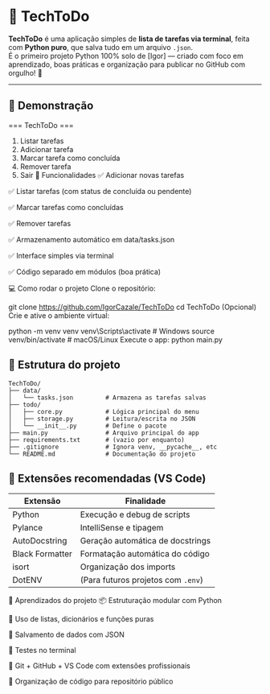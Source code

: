 # 📝 TechToDo

**TechToDo** é uma aplicação simples de **lista de tarefas via terminal**, feita com **Python puro**, que salva tudo em um arquivo `.json`.  
É o primeiro projeto Python 100% solo de [Igor] — criado com foco em aprendizado, boas práticas e organização para publicar no GitHub com orgulho! 🚀

---

## 📸 Demonstração


=== TechToDo ===
1. Listar tarefas
2. Adicionar tarefa
3. Marcar tarefa como concluída
4. Remover tarefa
0. Sair
🧠 Funcionalidades
✅ Adicionar novas tarefas

✅ Listar tarefas (com status de concluída ou pendente)

✅ Marcar tarefas como concluídas

✅ Remover tarefas

✅ Armazenamento automático em data/tasks.json

✅ Interface simples via terminal

✅ Código separado em módulos (boa prática)

💻 Como rodar o projeto
Clone o repositório:




git clone https://github.com/IgorCazale/TechToDo
cd TechToDo
(Opcional) Crie e ative o ambiente virtual:




python -m venv venv
venv\Scripts\activate         # Windows
source venv/bin/activate      # macOS/Linux
Execute o app: python main.py


## 📂 Estrutura do projeto

```text
TechToDo/
├── data/
│   └── tasks.json         # Armazena as tarefas salvas
├── todo/
│   ├── core.py            # Lógica principal do menu
│   ├── storage.py         # Leitura/escrita no JSON
│   └── __init__.py        # Define o pacote
├── main.py                # Arquivo principal do app
├── requirements.txt       # (vazio por enquanto)
├── .gitignore             # Ignora venv, __pycache__, etc
└── README.md              # Documentação do projeto
```


## 🔧 Extensões recomendadas (VS Code)

| Extensão         | Finalidade                        |
|------------------|-----------------------------------|
| Python           | Execução e debug de scripts       |
| Pylance          | IntelliSense e tipagem            |
| AutoDocstring    | Geração automática de docstrings  |
| Black Formatter  | Formatação automática do código   |
| isort            | Organização dos imports           |
| DotENV           | (Para futuros projetos com `.env`) |


🚀 Aprendizados do projeto
📦 Estruturação modular com Python

🧠 Uso de listas, dicionários e funções puras

💾 Salvamento de dados com JSON

🧪 Testes no terminal

🧰 Git + GitHub + VS Code com extensões profissionais

🧱 Organização de código para repositório público

